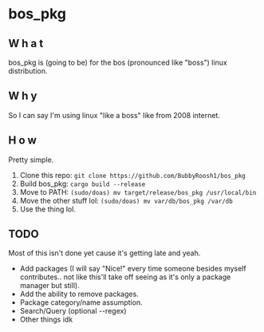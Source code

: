 # bos_pkg

## W h a t
bos_pkg is (going to be) for the bos (pronounced like "boss") linux distribution.

## W h y
So I can say I'm using linux "like a boss" like from 2008 internet.

## H o w
Pretty simple.

1. Clone this repo: `git clone https://github.com/BubbyRoosh1/bos_pkg`
2. Build bos_pkg: `cargo build --release`
3. Move to PATH: `(sudo/doas) mv target/release/bos_pkg /usr/local/bin`
4. Move the other stuff lol: `(sudo/doas) mv var/db/bos_pkg /var/db`
5. Use the thing lol.

## TODO
Most of this isn't done yet cause it's getting late and yeah.

* Add packages (I will say "Nice!" every time someone besides myself contributes.. not like this'll take off seeing as it's only a package manager but still).
* Add the ability to remove packages.
* Package category/name assumption.
* Search/Query (optional --regex)
* Other things idk
